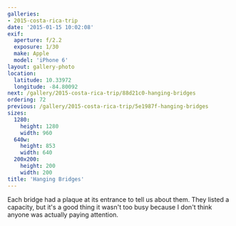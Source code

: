 ```yaml
---
galleries:
- 2015-costa-rica-trip
date: '2015-01-15 10:02:08'
exif:
  aperture: f/2.2
  exposure: 1/30
  make: Apple
  model: 'iPhone 6'
layout: gallery-photo
location:
  latitude: 10.33972
  longitude: -84.80092
next: /gallery/2015-costa-rica-trip/88d21c0-hanging-bridges
ordering: 72
previous: /gallery/2015-costa-rica-trip/5e1987f-hanging-bridges
sizes:
  1280:
    height: 1280
    width: 960
  640w:
    height: 853
    width: 640
  200x200:
    height: 200
    width: 200
title: 'Hanging Bridges'
---
```


Each bridge had a plaque at its entrance to tell us about them. They listed a capacity, but it's a good thing it wasn't too busy because I don't think anyone was actually paying attention.
